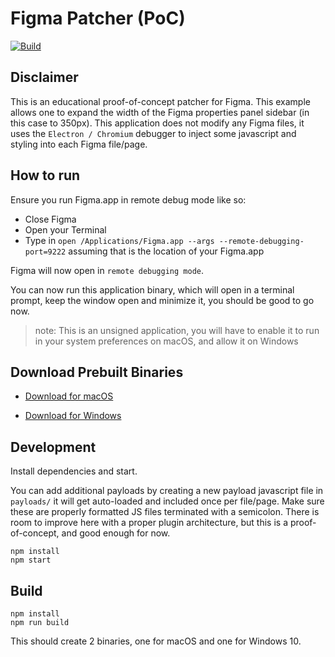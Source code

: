 # Figma Patcher (PoC)

[![Build](https://github.com/bryanberger/figma-patcher/actions/workflows/build.yml/badge.svg)](https://github.com/bryanberger/figma-patcher/actions/workflows/build.yml)
## Disclaimer

This is an educational proof-of-concept patcher for Figma. This example allows one to expand the width of the Figma properties panel sidebar (in this case to 350px).
This application does not modify any Figma files, it uses the `Electron / Chromium` debugger to inject some javascript and styling into each Figma file/page.

## How to run

Ensure you run Figma.app in remote debug mode like so:

- Close Figma
- Open your Terminal
- Type in `open /Applications/Figma.app --args --remote-debugging-port=9222` assuming that is the location of your Figma.app

Figma will now open in `remote debugging mode`.

You can now run this application binary, which will open in a terminal prompt, keep the window open and minimize it, you should be good to go now.

> note: This is an unsigned application, you will have to enable it to run in your system preferences on macOS, and allow it on Windows

## Download Prebuilt Binaries

- [Download for macOS](https://github.com/bryanberger/figma-patcher/releases/download/latest/figma-patcher-macos)

- [Download for Windows](https://github.com/bryanberger/figma-patcher/releases/download/latest/figma-patcher-win.exe)

## Development

Install dependencies and start.

You can add additional payloads by creating a new payload javascript file in `payloads/` it will get auto-loaded and included once per file/page. Make sure these are properly formatted JS files terminated with a semicolon. There is room to improve here with a proper plugin architecture, but this is a proof-of-concept, and good enough for now.

```
npm install
npm start
```

## Build

```
npm install
npm run build
```

This should create 2 binaries, one for macOS and one for Windows 10.
